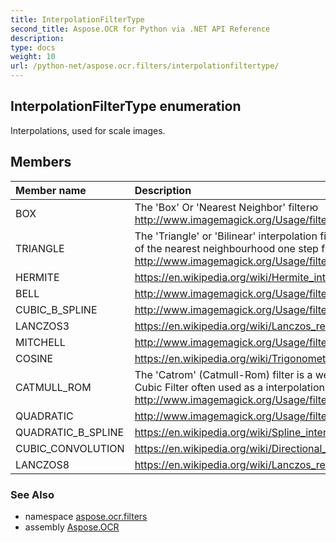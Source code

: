 ```yaml
---
title: InterpolationFilterType
second_title: Aspose.OCR for Python via .NET API Reference
description: 
type: docs
weight: 10
url: /python-net/aspose.ocr.filters/interpolationfiltertype/
---
```


## InterpolationFilterType enumeration

Interpolations, used for scale images.

## Members
| Member name | Description |
| :- | :- |
|BOX|The 'Box' Or 'Nearest Neighbor' filterю<br/>            http://www.imagemagick.org/Usage/filter/#box|
|TRIANGLE|The 'Triangle' or 'Bilinear' interpolation filter just takes the interpolation <br/>            of the nearest neighbourhood one step further.<br/>            http://www.imagemagick.org/Usage/filter/#triangle|
|HERMITE|https://en.wikipedia.org/wiki/Hermite_interpolation|
|BELL|http://www.imagemagick.org/Usage/filter/#gaussian|
|CUBIC_B_SPLINE|http://www.imagemagick.org/Usage/filter/#cubics|
|LANCZOS3|https://en.wikipedia.org/wiki/Lanczos_resampling|
|MITCHELL|http://www.imagemagick.org/Usage/filter/#mitchell|
|COSINE|https://en.wikipedia.org/wiki/Trigonometric_interpolation|
|CATMULL_ROM|The 'Catrom' (Catmull-Rom) filter is a well known standard <br/>            Cubic Filter often used as a interpolation function. <br/>            http://www.imagemagick.org/Usage/filter/#catrom-c|
|QUADRATIC|http://www.imagemagick.org/Usage/filter/#quadratic|
|QUADRATIC_B_SPLINE|https://en.wikipedia.org/wiki/Spline_interpolation|
|CUBIC_CONVOLUTION|https://en.wikipedia.org/wiki/Directional_Cubic_Convolution_Interpolation|
|LANCZOS8|https://en.wikipedia.org/wiki/Lanczos_resampling|

### See Also

* namespace [aspose.ocr.filters](/python-net/aspose.ocr.filters/)
* assembly [Aspose.OCR](/ocr/python-net/)


